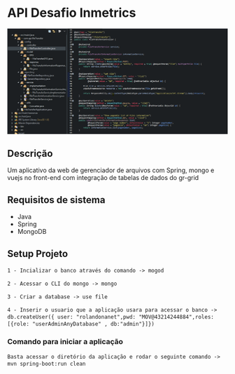 # API Desafio Inmetrics

<div style="text-align:center"><img src ="./api.PNG" /></div>

## Descrição
Um aplicativo da web de gerenciador de arquivos com Spring, mongo e vuejs no front-end com integração de tabelas de dados do gr-grid

## Requisitos de sistema
* Java
* Spring
* MongoDB

## Setup Projeto
```
1 - Incializar o banco através do comando -> mogod
```

```
2 - Acessar o CLI do mongo -> mongo
```

```
3 - Criar a database -> use file
```

```
4 - Inserir o usuario que a aplicação usara para acessar o banco -> db.createUser({	user: "rolandonanet",pwd: "MOV@43214244884",roles:[{role: "userAdminAnyDatabase" , db:"admin"}]})
```

### Comando para iniciar a aplicação
```
Basta acessar o diretório da aplicação e rodar o seguinte comando -> mvn spring-boot:run clean
```
